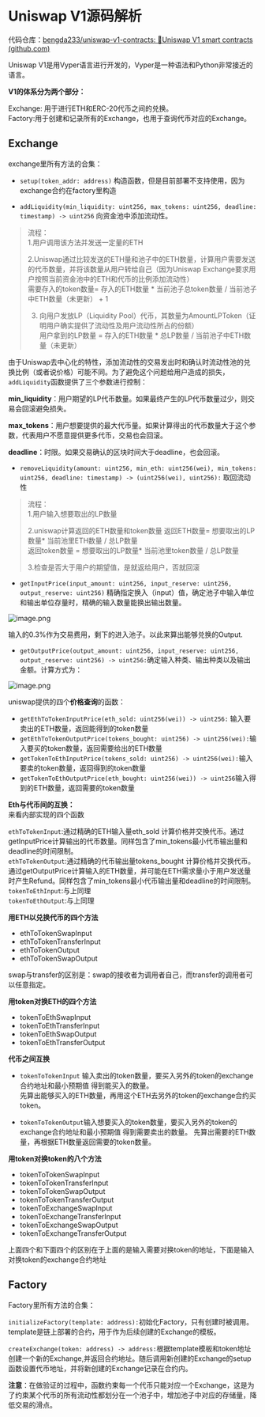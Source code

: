 # Uniswap V1源码解析

代码仓库：[bengda233/uniswap-v1-contracts: 🐍Uniswap V1 smart contracts (github.com)](https://github.com/bengda233/uniswap-v1-contracts)


Uniswap V1是用Vyper语言进行开发的，Vyper是一种语法和Python非常接近的语言。


**V1的体系分为两个部分：**  

Exchange: 用于进行ETH和ERC-20代币之间的兑换。   
Factory:用于创建和记录所有的Exchange，也用于查询代币对应的Exchange。


## Exchange

exchange里所有方法的合集：

- `setup(token_addr: address)`     构造函数，但是目前部署不支持使用，因为exchange合约在factory里构造

- `addLiquidity(min_liquidity: uint256, max_tokens: uint256, deadline: timestamp) -> uint256`    向资金池中添加流动性。  

> 流程：  
> 1.用户调用该方法并发送一定量的ETH  
> 
> 2.Uniswap通过比较发送的ETH量和池子中的ETH数量，计算用户需要发送的代币数量，并将该数量从用户转给自己（因为Uniswap Exchange要求用户按照当前资金池中的ETH和代币的比例添加流动性）  
> 需要存入的token数量= 存入的ETH数量 * 当前池子总token数量 / 当前池子中ETH数量（未更新） + 1 
> 
> 3. 向用户发放LP（Liquidity Pool）代币，其数量为AmountLPToken（证明用户确实提供了流动性及用户流动性所占的份额）  
用户拿到的LP数量 = 存入的ETH数量 * 总LP数量 / 当前池子中ETH数量（未更新）

由于Uniswap去中心化的特性，添加流动性的交易发出时和确认时流动性池的兑换比例（或者说价格）可能不同。为了避免这个问题给用户造成的损失，`addLiquidity`函数提供了三个参数进行控制：

 **min_liquidity**：用户期望的LP代币数量。如果最终产生的LP代币数量过少，则交易会回滚避免损失。  

**max_tokens**：用户想要提供的最大代币量。如果计算得出的代币数量大于这个参数，代表用户不愿意提供更多代币，交易也会回滚。  

**deadline**：时限。如果交易确认的区块时间大于deadline，也会回滚。
 
- `removeLiquidity(amount: uint256, min_eth: uint256(wei), min_tokens: uint256, deadline: timestamp) -> (uint256(wei), uint256):`  取回流动性  
> 流程：  
> 1.用户输入想要取出的LP数量  
> 
> 2.uniswap计算返回的ETH数量和token数量
> 返回ETH数量=  想要取出的LP数量* 当前池里ETH数量 / 总LP数量  
> 返回token数量 = 想要取出的LP数量* 当前池里token数量 / 总LP数量  
>
>3.检查是否大于用户的期望值，是就返给用户，否就回滚

- `getInputPrice(input_amount: uint256, input_reserve: uint256, output_reserve: uint256)` 精确指定换入（input）值，确定池子中输入单位和输出单位存量时，精确的输入数量能换出输出数量。

![image.png](https://p9-juejin.byteimg.com/tos-cn-i-k3u1fbpfcp/5c8abea27f814065b2c52caa504f3e56~tplv-k3u1fbpfcp-watermark.image?)

输入的0.3%作为交易费用，剩下的进入池子。以此来算出能够兑换的Output.


- `getOutputPrice(output_amount: uint256, input_reserve: uint256, output_reserve: uint256) -> uint256:`确定输入种类、输出种类以及输出金额。计算方式为：

![image.png](https://p9-juejin.byteimg.com/tos-cn-i-k3u1fbpfcp/83efad4ddeea49919aa07d454ab8eedb~tplv-k3u1fbpfcp-watermark.image?)



uniswap提供的四个**价格查询**的函数：

-  `getEthToTokenInputPrice(eth_sold: uint256(wei)) -> uint256:` 输入要卖出的ETH数量，返回能得到的token数量
- `getEthToTokenOutputPrice(tokens_bought: uint256) -> uint256(wei):`输入要买的token数量，返回需要给出的ETH数量
- `getTokenToEthInputPrice(tokens_sold: uint256) -> uint256(wei):`输入要卖的token数量，返回得到的token数量
- `getTokenToEthOutputPrice(eth_bought: uint256(wei)) -> uint256`输入得到的ETH数量，返回需要的token数量

**Eth与代币间的互换：**  
来看内部实现的四个函数

`ethToTokenInput`:通过精确的ETH输入量eth_sold 计算价格并交换代币。通过getInputPrice计算输出的代币数量。同样包含了min_tokens最小代币输出量和deadline的时间限制。  
`ethToTokenOutput`:通过精确的代币输出量tokens_bought 计算价格并交换代币。通过getOutputPrice计算输入的ETH数量，并可能在ETH需求量小于用户发送量时产生Refund。同样包含了min_tokens最小代币输出量和deadline的时间限制。
`tokenToEthInput`:与上同理  
`tokenToEthOutput`:与上同理  

**用ETH以兑换代币的四个方法**  
- ethToTokenSwapInput
- ethToTokenTransferInput
- ethToTokenOutput
- ethToTokenSwapOutput

swap与transfer的区别是：swap的接收者为调用者自己，而transfer的调用者可以任意指定。

**用token对换ETH的四个方法**
- tokenToEthSwapInput
- tokenToEthTransferInput
- tokenToEthSwapOutput
- tokenToEthTransferOutput


**代币之间互换**  
- `tokenToTokenInput` 输入卖出的token数量，要买入另外的token的exchange合约地址和最小预期值 得到能买入的数量。  
先算出能够买入的ETH数量，再用这个ETH去另外的token的exchange合约买token。


- `tokenToTokenOutput`输入想要买入的token数量，要买入另外的token的exchange合约地址和最小预期值 得到需要卖出的数量。
先算出需要的ETH数量，再根据ETH数量返回需要的token数量。

**用token对换token的八个方法**
- tokenToTokenSwapInput
- tokenToTokenTransferInput
- tokenToTokenSwapOutput
- tokenToTokenTransferOutput
- tokenToExchangeSwapInput
- tokenToExchangeTransferInput
- tokenToExchangeSwapOutput
- tokenToExchangeTransferOutput

上面四个和下面四个的区别在于上面的是输入需要对换token的地址，下面是输入对换token的exchange合约地址

## Factory
Factory里所有方法的合集：

`initializeFactory(template: address):`初始化Factory，只有创建时被调用。template是链上部署的合约，用于作为后续创建的Exchange的模板。

`createExchange(token: address) -> address:`根据template模板和token地址创建一个新的Exchange,并返回合约地址。随后调用新创建的Exchange的setup函数设置代币地址，并将新创建的Exchange记录在合约内。

**注意**：在做验证的过程中，函数约束每一个代币只能对应一个Exchange，这是为了约束某个代币的所有流动性都划分在一个池子中，增加池子中对应的存储量，降低交易的滑点。
